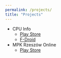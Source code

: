 ```yaml
---
permalink: /projects/
title: "Projects"
---
```


* CPU Info
    - [Play Store](https://play.google.com/store/apps/details?id=com.kgurgul.cpuinfo)
    - [F-Droid](https://f-droid.org/packages/com.kgurgul.cpuinfo/)
* MPK Rzeszów Online
    - [Play Store](https://play.google.com/store/apps/details?id=com.kgurgul.mpk)
